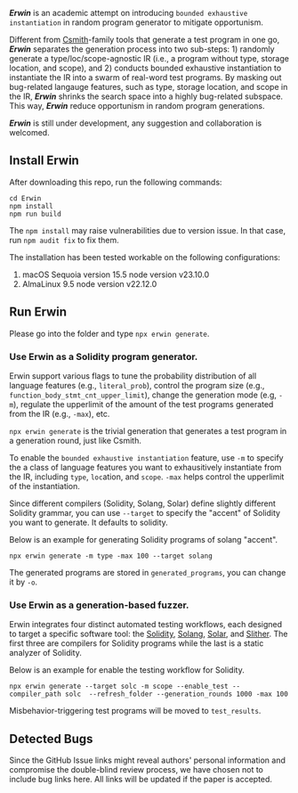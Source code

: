 
***Erwin*** is an academic attempt on introducing `bounded exhaustive instantiation` in random program generator to mitigate opportunism.

Different from [Csmith](https://github.com/csmith-project/csmith)-family tools that generate a test program in one go, ***Erwin*** separates the generation process into two sub-steps: 1) randomly generate a type/loc/scope-agnostic IR (i.e., a program without type, storage location, and scope), and 2) conducts bounded exhaustive instantiation to instantiate the IR into a swarm of real-word test programs.
By masking out bug-related langauge features, such as type, storage location, and scope in the IR, ***Erwin*** shrinks the search space into a highly bug-related subspace. This way, ***Erwin*** reduce opportunism in random program generations.

***Erwin*** is still under development, any suggestion and collaboration is welcomed.

## Install Erwin

After downloading this repo, run the following commands:

```
cd Erwin
npm install
npm run build
```

The `npm install` may raise vulnerabilities due to version issue. In that case, run `npm audit fix` to fix them.

The installation has been tested workable on the following configurations:

1. macOS Sequoia version 15.5 node version v23.10.0
2. AlmaLinux 9.5 node version v22.12.0

## Run Erwin

Please go into the folder and type `npx erwin generate`.

### Use Erwin as a Solidity program generator.

Erwin support various flags to tune the probability distribution of all language features (e.g., `literal_prob`), control the program size (e.g., `function_body_stmt_cnt_upper_limit`), change the generation mode (e.g, `-m`), regulate the upperlimit of the amount of the test programs generated from the IR (e.g., `-max`), etc.

`npx erwin generate` is the trivial generation that generates a test program in a generation round, just like Csmith.

To enable the `bounded exhaustive instantiation` feature, use `-m` to specify the a class of language features you want to exhausitively instantiate from the IR, including `type`, `loc`ation, and `scope`. `-max` helps control the upperlimit of the instantiation.

Since different compilers (Solidity, Solang, Solar) define slightly different Solidity grammar, you can use `--target` to specify the "accent" of Solidity you want to generate. It defaults to solidity.

Below is an example for generating Solidity programs of solang "accent".

```
npx erwin generate -m type -max 100 --target solang
```

The generated programs are stored in `generated_programs`, you can change it by `-o`.

### Use Erwin as a generation-based fuzzer.

Erwin integrates four distinct automated testing workflows, each designed to target a specific software tool: the [Solidity](https://github.com/ethereum/solidity), [Solang](https://github.com/hyperledger-solang/solang), [Solar](https://github.com/paradigmxyz/solar), and [Slither](https://github.com/crytic/slither). The first three are compilers for Solidity programs while the last is a static analyzer of Solidity.

Below is an example for enable the testing workflow for Solidity.

```
npx erwin generate --target solc -m scope --enable_test --compiler_path solc  --refresh_folder --generation_rounds 1000 -max 100
```

Misbehavior-triggering test programs will be moved to `test_results`.

## Detected Bugs

Since the GitHub Issue links might reveal authors' personal information and compromise the double-blind review process, we have chosen not to include bug links here. All links will be updated if the paper is accepted.

